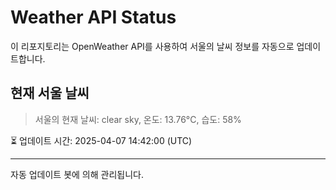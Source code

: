 
# Weather API Status

이 리포지토리는 OpenWeather API를 사용하여 서울의 날씨 정보를 자동으로 업데이트합니다.

## 현재 서울 날씨
> 서울의 현재 날씨: clear sky, 온도: 13.76°C, 습도: 58%

⏳ 업데이트 시간: 2025-04-07 14:42:00 (UTC)

---
자동 업데이트 봇에 의해 관리됩니다.

